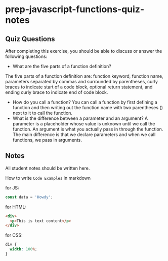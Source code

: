 # prep-javascript-functions-quiz-notes

## Quiz Questions

After completing this exercise, you should be able to discuss or answer the following questions:

- What are the five parts of a function definition?

The five parts of a function definition are: function keyword, function name, parameters separated by commas and surrounded by parentheses, curly braces to indicate start of a code block, optional return statement, and ending curly brace to indicate end of code block.

- How do you call a function?
  You can call a function by first defining a function and then writing out the function name with two parentheses () next to it to call the function.
- What is the difference between a parameter and an argument?
  A parameter is a placeholder whose value is unknown until we call the function. An argument is what you actually pass in through the function. The main difference is that we declare parameters and when we call functions, we pass in arguments.

## Notes

All student notes should be written here.

How to write `Code Examples` in markdown

for JS:

```javascript
const data = 'Howdy';
```

for HTML:

```html
<div>
  <p>This is text content</p>
</div>
```

for CSS:

```css
div {
  width: 100%;
}
```
